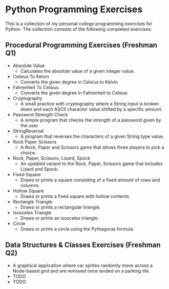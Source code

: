 # Python Programming Exercises
This is a collection of my personal college programming exercises for Python. The collection consists of the following completed exercises:

## Procedural Programming Exercises (Freshman Q1)
- Absolute Value
  * Calculates the absolute value of a given integer value.
- Celsius To Kelvin
  * Converts the given degree in Celsius to Kelvin
- Fahrenheit To Celsius
  * Converts the given degree in Fahrenheit to Celsius
- Cryptography
  * A small practice with cryptography where a String input is broken down and each ASCII character value shifted by a specific amount.
- Password Strength Check
  * A simple program that checks the strength of a password given by the user.
- StringReversal
  * A program that reverses the characters of a given String type value.
- Rock Paper Scissors
  * A Rock, Paper and Scissors game that allows three players to pick a choice.
- Rock, Paper, Scissors, Lizard, Spock
  * An updated variant to the Rock, Paper, Scissors game that includes Lizard and Spock.
- Fixed Square
  * Draws or prints a square consisting of a fixed amount of rows and columns.
- Hollow Square
  * Draws or prints a fixed square with hollow contents.
- Rectangle Triangle
  * Draws or prints a rectangular triangle.
- Isosceles Triangle
  * Draws or prints an isosceles triangle.
- Circle
  * Draws or prints a circle using the Pythagoras formula.
  
## Data Structures & Classes Exercises (Freshman Q2)
- A graphical application where car sprites randomly move across a Node-based grid and are removed once landed on a parking tile.
- TODO
- TODO
